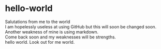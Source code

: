 # hello-world
Salutations from me to the world  
I am hopelessly useless at using GitHub but this will soon be changed soon.  
Another weakness of mine is using markdown.  
Come back soon and my weaknesses will be strengths.  
hello world.  Look out for me world.
